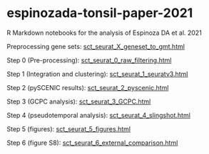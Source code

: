 # espinozada-tonsil-paper-2021
R Markdown notebooks for the analysis of Espinoza DA et al. 2021

Preprocessing gene sets: [sct_seurat_X_geneset_to_gmt.html](https://htmlpreview.github.io/?https://github.com/diegoalexespi/espinozada-tonsil-paper-2021/blob/main/sct_seurat_X_geneset_to_gmt.html)

Step 0 (Pre-processing): [sct_seurat_0_raw_filtering.html](https://htmlpreview.github.io/?https://github.com/diegoalexespi/espinozada-tonsil-paper-2021/blob/main/sct_seurat_0_raw_filtering.html)

Step 1 (Integration and clustering): [sct_seurat_1_seuratv3.html](https://htmlpreview.github.io/?https://github.com/diegoalexespi/espinozada-tonsil-paper-2021/blob/main/sct_seurat_1_seuratv3.html)

Step 2 (pySCENIC results): [sct_seurat_2_pyscenic.html](https://htmlpreview.github.io/?https://github.com/diegoalexespi/espinozada-tonsil-paper-2021/blob/main/sct_seurat_2_pyscenic.html)

Step 3 (GCPC analysis): [sct_seurat_3_GCPC.html](https://htmlpreview.github.io/?https://github.com/diegoalexespi/espinozada-tonsil-paper-2021/blob/main/sct_seurat_3_GCPC.html)

Step 4 (pseudotemporal analysis): [sct_seurat_4_slingshot.html](https://htmlpreview.github.io/?https://github.com/diegoalexespi/espinozada-tonsil-paper-2021/blob/main/sct_seurat_4_slingshot.html)

Step 5 (figures): [sct_seurat_5_figures.html](https://htmlpreview.github.io/?https://github.com/diegoalexespi/espinozada-tonsil-paper-2021/blob/main/sct_seurat_5_figures.html)

Step 6 (figure S8): [sct_seurat_6_external_comparison.html](https://htmlpreview.github.io/?https://github.com/diegoalexespi/espinozada-tonsil-paper-2021/blob/main/sct_seurat_6_external_comparison.html)

